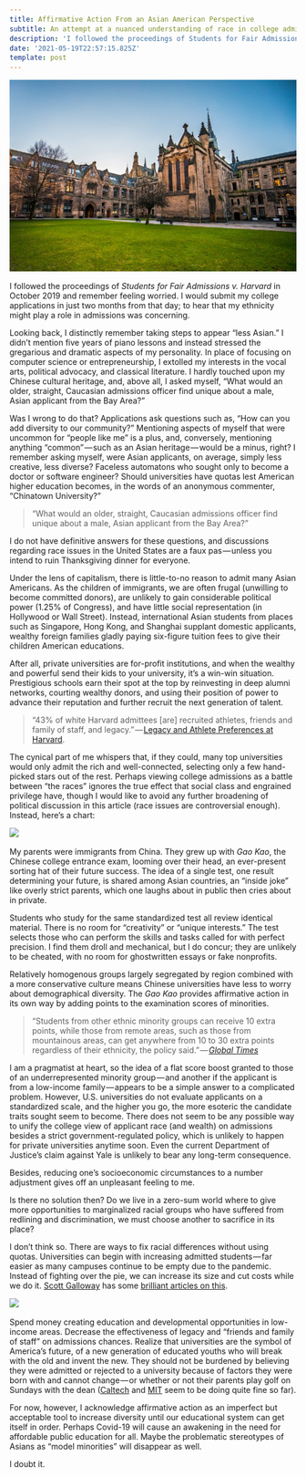```yaml
---
title: Affirmative Action From an Asian American Perspective
subtitle: An attempt at a nuanced understanding of race in college admissions
description: 'I followed the proceedings of Students for Fair Admissions v. Harvard in October of last year and remember feeling worried — I would submit my college applications in just two months…'
date: '2021-05-19T22:57:15.825Z'
template: post
---
```


![](./0__0b1AOUjiXPd__c8lG.jpg)

I followed the proceedings of _Students for Fair Admissions v. Harvard_ in October 2019 and remember feeling worried. I would submit my college applications in just two months from that day; to hear that my ethnicity might play a role in admissions was concerning.

Looking back, I distinctly remember taking steps to appear “less Asian.” I didn’t mention five years of piano lessons and instead stressed the gregarious and dramatic aspects of my personality. In place of focusing on computer science or entrepreneurship, I extolled my interests in the vocal arts, political advocacy, and classical literature. I hardly touched upon my Chinese cultural heritage, and, above all, I asked myself, “What would an older, straight, Caucasian admissions officer find unique about a male, Asian applicant from the Bay Area?”

Was I wrong to do that? Applications ask questions such as, “How can you add diversity to our community?” Mentioning aspects of myself that were uncommon for “people like me” is a plus, and, conversely, mentioning anything “common” — such as an Asian heritage — would be a minus, right? I remember asking myself, were Asian applicants, on average, simply less creative, less diverse? Faceless automatons who sought only to become a doctor or software engineer? Should universities have quotas lest American higher education becomes, in the words of an anonymous commenter, “Chinatown University?”

> “What would an older, straight, Caucasian admissions officer find unique about a male, Asian applicant from the Bay Area?”

I do not have definitive answers for these questions, and discussions regarding race issues in the United States are a faux pas — unless you intend to ruin Thanksgiving dinner for everyone.

Under the lens of capitalism, there is little-to-no reason to admit many Asian Americans. As the children of immigrants, we are often frugal (unwilling to become committed donors), are unlikely to gain considerable political power (1.25% of Congress), and have little social representation (in Hollywood or Wall Street). Instead, international Asian students from places such as Singapore, Hong Kong, and Shanghai supplant domestic applicants, wealthy foreign families gladly paying six-figure tuition fees to give their children American educations.

After all, private universities are for-profit institutions, and when the wealthy and powerful send their kids to your university, it’s a win-win situation. Prestigious schools earn their spot at the top by reinvesting in deep alumni networks, courting wealthy donors, and using their position of power to advance their reputation and further recruit the next generation of talent.

> “43% of white Harvard admittees \[are\] recruited athletes, friends and family of staff, and legacy.” — [Legacy and Athlete Preferences at Harvard](https://www.nber.org/papers/w26316#:~:text=Harvard%20University%20provided%20an%20unprecedented,faculty%20and%20staff%20%28ALDCs%29.).

The cynical part of me whispers that, if they could, many top universities would only admit the rich and well-connected, selecting only a few hand-picked stars out of the rest. Perhaps viewing college admissions as a battle between “the races” ignores the true effect that social class and engrained privilege have, though I would like to avoid any further broadening of political discussion in this article (race issues are controversial enough). Instead, here’s a chart:

![](C:\Users\kevin\OneDrive\Documents\GitHub\fangstastic-blog\posts\md_1659815002240\img\0__KO0gKqUw__wuYwKqW.png)

My parents were immigrants from China. They grew up with _Gao Kao_, the Chinese college entrance exam, looming over their head, an ever-present sorting hat of their future success. The idea of a single test, one result determining your future, is shared among Asian countries, an “inside joke” like overly strict parents, which one laughs about in public then cries about in private.

Students who study for the same standardized test all review identical material. There is no room for “creativity” or “unique interests.” The test selects those who can perform the skills and tasks called for with perfect precision. I find them droll and mechanical, but I do concur; they are unlikely to be cheated, with no room for ghostwritten essays or fake nonprofits.

Relatively homogenous groups largely segregated by region combined with a more conservative culture means Chinese universities have less to worry about demographical diversity. The _Gao Kao_ provides affirmative action in its own way by adding points to the examination scores of minorities.

> “Students from other ethnic minority groups can receive 10 extra points, while those from remote areas, such as those from mountainous areas, can get anywhere from 10 to 30 extra points regardless of their ethnicity, the policy said.” — [_Global Times_](http://www.globaltimes.cn/content/1108492.shtml)

I am a pragmatist at heart, so the idea of a flat score boost granted to those of an underrepresented minority group — and another if the applicant is from a low-income family — appears to be a simple answer to a complicated problem. However, U.S. universities do not evaluate applicants on a standardized scale, and the higher you go, the more esoteric the candidate traits sought seem to become. There does not seem to be any possible way to unify the college view of applicant race (and wealth) on admissions besides a strict government-regulated policy, which is unlikely to happen for private universities anytime soon. Even the current Department of Justice’s claim against Yale is unlikely to bear any long-term consequence.

Besides, reducing one’s socioeconomic circumstances to a number adjustment gives off an unpleasant feeling to me.

Is there no solution then? Do we live in a zero-sum world where to give more opportunities to marginalized racial groups who have suffered from redlining and discrimination, we must choose another to sacrifice in its place?

I don’t think so. There are ways to fix racial differences without using quotas. Universities can begin with increasing admitted students — far easier as many campuses continue to be empty due to the pandemic. Instead of fighting over the pie, we can increase its size and cut costs while we do it. [Scott Galloway](https://medium.com/u/a76508074bec) has some [brilliant articles on this](https://www.profgalloway.com/post-corona-higher-ed-part-deux/).

![](C:\Users\kevin\OneDrive\Documents\GitHub\fangstastic-blog\posts\md_1659815002240\img\1__AOK4SfFtQ1TFq2hEXHH26g.jpeg)

Spend money creating education and developmental opportunities in low-income areas. Decrease the effectiveness of legacy and “friends and family of staff” on admissions chances. Realize that universities are the symbol of America’s future, of a new generation of educated youths who will break with the old and invent the new. They should not be burdened by believing they were admitted or rejected to a university because of factors they were born with and cannot change — or whether or not their parents play golf on Sundays with the dean ([Caltech](https://www.cnbc.com/2019/03/16/top-universities-that-do-not-consider-legacy-when-admitting-students.html#:~:text=The%20public%20institutions%20on%20the,do%20not%20consider%20legacy%20status.) and [MIT](https://mitadmissions.org/blogs/entry/just-to-be-clear-we-dont-do-legacy/) seem to be doing quite fine so far).

For now, however, I acknowledge affirmative action as an imperfect but acceptable tool to increase diversity until our educational system can get itself in order. Perhaps Covid-19 will cause an awakening in the need for affordable public education for all. Maybe the problematic stereotypes of Asians as “model minorities” will disappear as well.

I doubt it.